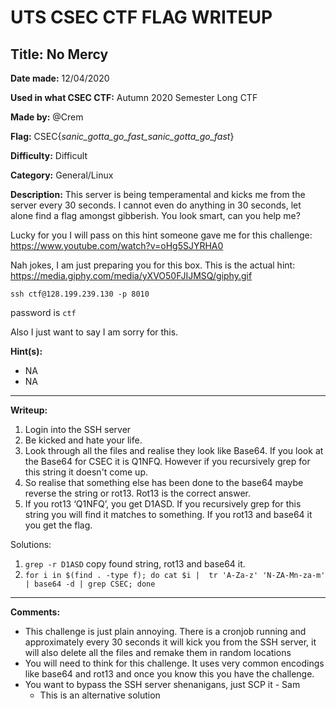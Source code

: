 # UTS CSEC CTF FLAG WRITEUP
## Title: No Mercy
__Date made:__ 12/04/2020

__Used in what CSEC CTF:__ Autumn 2020 Semester Long CTF

__Made by:__ @Crem

__Flag:__ CSEC{_sanic_gotta_go_fast_sanic_gotta_go_fast_}

__Difficulty:__ Difficult

__Category:__ General/Linux

__Description:__
This server is being temperamental and kicks me from the server every 30 seconds. I cannot even do anything in 30 seconds, let alone find a flag amongst gibberish. You look smart, can you help me?

Lucky for you I will pass on this hint someone gave me for this challenge:
https://www.youtube.com/watch?v=oHg5SJYRHA0

Nah jokes, I am just preparing you for this box.
This is the actual hint:
https://media.giphy.com/media/yXVO50FJIJMSQ/giphy.gif

`ssh ctf@128.199.239.130 -p 8010`

password is `ctf`

Also I just want to say I am sorry for this.

__Hint(s):__
- NA
- NA

***

__Writeup:__
1. Login into the SSH server
2. Be kicked and hate your life.
3. Look through all the files and realise they look like Base64. If you look at the Base64 for CSEC it is Q1NFQ. However if you recursively grep for this string it doesn't come up.
4. So realise that something else has been done to the base64 maybe reverse the string or rot13. Rot13 is the correct answer.
5. If you rot13 ‘Q1NFQ’, you get D1ASD. If you recursively grep for this string you will find it matches to something. If you rot13 and base64 it you get the flag.

Solutions:
1. `grep -r D1ASD` copy found string, rot13 and base64 it.
2. `for i in $(find . -type f); do cat $i |  tr 'A-Za-z' 'N-ZA-Mn-za-m' | base64 -d | grep CSEC; done`

***

__Comments:__
- This challenge is just plain annoying. There is a cronjob running and approximately every 30 seconds it will kick you from the SSH server, it will also delete all the files and remake them in random locations
- You will need to think for this challenge. It uses very common encodings like base64 and rot13 and once you know this you have the challenge.
- You want to bypass the SSH server shenanigans, just SCP it - Sam
  - This is an alternative solution
